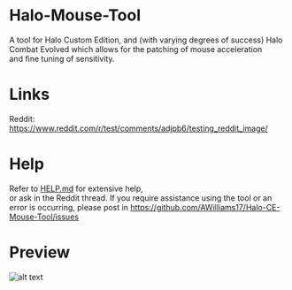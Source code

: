 # Halo-Mouse-Tool
A tool for Halo Custom Edition, and (with varying degrees of success) Halo Combat Evolved which allows for the patching of mouse acceleration  
and fine tuning of sensitivity.
  
# Links
Reddit: https://www.reddit.com/r/test/comments/adjpb6/testing_reddit_image/

# Help
Refer to [HELP.md](https://github.com/AWilliams17/Halo-CE-Mouse-Tool/blob/master/HELP.md) for extensive help,  
or ask in the Reddit thread. If you require assistance using the tool or an error is occurring, please post in https://github.com/AWilliams17/Halo-CE-Mouse-Tool/issues

# Preview
![alt text](https://i.imgur.com/RLERuJx.png)